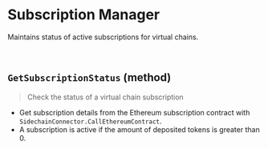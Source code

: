 # Subscription Manager

Maintains status of active subscriptions for virtual chains.

&nbsp;
## `GetSubscriptionStatus` (method)
> Check the status of a virtual chain subscription

* Get subscription details from the Ethereum subscription contract with `SidechainConnector.CallEthereumContract`.
* A subscription is active if the amount of deposited tokens is greater than 0.
